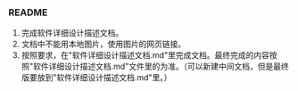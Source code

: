 ### README

1. 完成软件详细设计描述文档。
2. 文档中不能用本地图片，使用图片的网页链接。
3. 按照要求，在"软件详细设计描述文档.md"里完成文档。最终完成的内容按照"软件详细设计描述文档.md"文件里的为准。（可以新建中间文档，但是最终版要放到"软件详细设计描述文档.md"里。）


